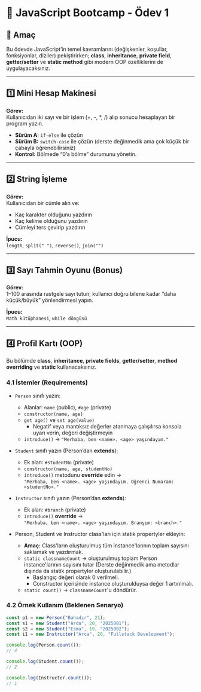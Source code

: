 # 📝 JavaScript Bootcamp - Ödev 1

## 🎯 Amaç

Bu ödevde JavaScript’in temel kavramlarını (değişkenler, koşullar, fonksiyonlar, diziler) pekiştirirken; **class**, **inheritance**, **private field**, **getter/setter** ve **static method** gibi modern OOP özelliklerini de uygulayacaksınız.

---

## 1️⃣ Mini Hesap Makinesi

**Görev:**  
Kullanıcıdan iki sayı ve bir işlem (+, -, \*, /) alıp sonucu hesaplayan bir program yazın.

- **Sürüm A:** `if-else` ile çözün
- **Sürüm B:** `switch-case` ile çözün (derste değinmedik ama çok küçük bir çabayla öğrenebilirsiniz)
- **Kontrol:** Bölmede “0’a bölme” durumunu yönetin.

---

## 2️⃣ String İşleme

**Görev:**  
Kullanıcıdan bir cümle alın ve:

- Kaç karakter olduğunu yazdırın
- Kaç kelime olduğunu yazdırın
- Cümleyi ters çevirip yazdırın

**İpucu:**  
`length`, `split(" ")`, `reverse()`, `join("")`

---

## 3️⃣ Sayı Tahmin Oyunu (Bonus)

**Görev:**  
1–100 arasında rastgele sayı tutun; kullanıcı doğru bilene kadar “daha küçük/büyük” yönlendirmesi yapın.

**İpucu:**  
`Math kütüphanesi`, `while döngüsü`

---

## 4️⃣ Profil Kartı (OOP)

Bu bölümde **class**, **inheritance**, **private fields**, **getter/setter**, **method overriding** ve **static** kullanacaksınız.

### 4.1 İstemler (Requirements)

- `Person` sınıfı yazın:

  - Alanlar: `name` (public), `#age` (private)
  - `constructor(name, age)`
  - `get age()` ve `set age(value)`
    - Negatif veya mantıksız değerler atanmaya çalışılırsa konsola uyarı verin, değeri değiştirmeyin
  - `introduce()` → `"Merhaba, ben <name>. <age> yaşındayım."`

- `Student` sınıfı yazın (Person’dan **extends**):

  - Ek alan: `#studentNo` (private)
  - `constructor(name, age, studentNo)`
  - `introduce()` metodunu **override** edin →  
    `"Merhaba, ben <name>. <age> yaşındayım. Öğrenci Numaram: <studentNo>."`

- `Instructor` sınıfı yazın (Person’dan **extends**):

  - Ek alan: `#branch` (private)
  - `introduce()` **override** →  
    `"Merhaba, ben <name>. <age> yaşındayım. Branşım: <branch>."`

- Person, Student ve Instructor class'ları için statik propertyler ekleyin:
  - **Amaç:** Class'ların oluşturulmuş tüm instance'larının toplam sayısını saklamak ve yazdırmak.
  - `static classnameCount` → oluşturulmuş toplam Person instance'larının sayısını tutar (Derste değinmedik ama metodlar dışında da statik propertyler oluşturulabilir.)
    - Başlangıç değeri olarak 0 verilmeli.
    - Constructor içerisinde instance oluşturulduysa değer 1 artırılmalı.
  - `static count()` → `classnameCount`'u döndürür.

### 4.2 Örnek Kullanım (Beklenen Senaryo)

```js
const p1 = new Person("Bahadır", 21);
const s1 = new Student("Arda", 20, "2025001");
const s2 = new Student("Esma", 19, "2025002");
const i1 = new Instructor("Arca", 20, "Fullstack Development");

console.log(Person.count());
// 4

console.log(Student.count());
// 2

console.log(Instructor.count());
// 1
```
